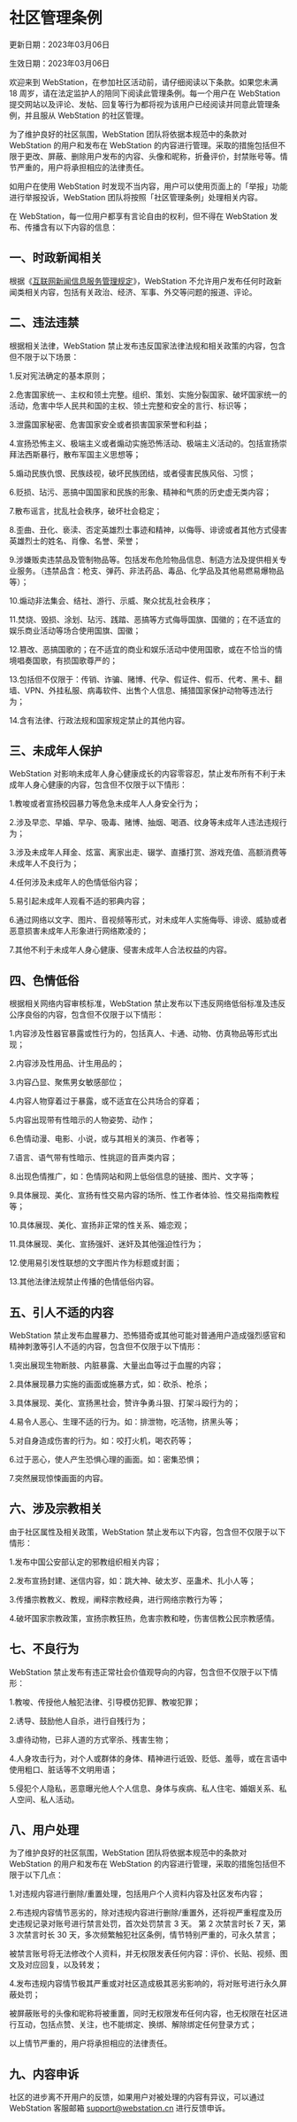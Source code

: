 # 社区管理条例

更新日期：2023年03月06日

生效日期：2023年03月06日

欢迎来到 WebStation，在参加社区活动前，请仔细阅读以下条款。如果您未满 18 周岁，请在法定监护人的陪同下阅读此管理条例。每一个用户在 WebStation 提交网站以及评论、发帖、回复等行为都将视为该用户已经阅读并同意此管理条例，并且服从 WebStation 的社区管理。

为了维护良好的社区氛围，WebStation 团队将依据本规范中的条款对 WebStation 的用户和发布在 WebStation 的内容进行管理。采取的措施包括但不限于更改、屏蔽、删除用户发布的内容、头像和昵称，折叠评价，封禁账号等。情节严重的，用户将承担相应的法律责任。

如用户在使用 WebStation 时发现不当内容，用户可以使用页面上的「举报」功能进行举报投诉，WebStation 团队将按照「社区管理条例」处理相关内容。

在 WebStation，每一位用户都享有言论自由的权利，但不得在 WebStation 发布、传播含有以下内容的信息：

## 一、时政新闻相关

根据《[互联网新闻信息服务管理规定](http://www.cac.gov.cn/2017-05/02/c_1120902760.htm)》，WebStation 不允许用户发布任何时政新闻类相关内容，包括有关政治、经济、军事、外交等问题的报道、评论。

## 二、违法违禁

根据相关法律，WebStation 禁止发布违反国家法律法规和相关政策的内容，包含但不限于以下场景：

1.反对宪法确定的基本原则；

2.危害国家统一、主权和领土完整。组织、策划、实施分裂国家、破坏国家统一的活动，危害中华人民共和国的主权、领土完整和安全的言行、标识等；

3.泄露国家秘密、危害国家安全或者损害国家荣誉和利益；

4.宣扬恐怖主义、极端主义或者煽动实施恐怖活动、极端主义活动的。包括宣扬崇拜法西斯暴行，散布军国主义思想等；

5.煽动民族仇恨、民族歧视，破坏民族团结，或者侵害民族风俗、习惯；

6.贬损、玷污、恶搞中国国家和民族的形象、精神和气质的历史虚无类内容；

7.散布谣言，扰乱社会秩序，破坏社会稳定；

8.歪曲、丑化、亵渎、否定英雄烈士事迹和精神，以侮辱、诽谤或者其他方式侵害英雄烈士的姓名、肖像、名誉、荣誉；

9.涉嫌贩卖违禁品及管制物品等。包括发布危险物品信息、制造方法及提供相关专业服务。（违禁品含：枪支、弹药、非法药品、毒品、化学品及其他易燃易爆物品等）；

10.煽动非法集会、结社、游行、示威、聚众扰乱社会秩序；

11.焚烧、毁损、涂划、玷污、践踏、恶搞等方式侮辱国旗、国徽的；在不适宜的娱乐商业活动等场合使用国旗、国徽；

12.篡改、恶搞国歌的；在不适宜的商业和娱乐活动中使用国歌，或在不恰当的情境唱奏国歌，有损国歌尊严的；

13.包括但不仅限于：传销、诈骗、赌博、代孕、假证件、假币、代考、黑卡、翻墙、VPN、外挂私服、病毒软件、出售个人信息、捕猎国家保护动物等违法行为；

14.含有法律、行政法规和国家规定禁止的其他内容。

## 三、未成年人保护

WebStation 对影响未成年人身心健康成长的内容零容忍，禁止发布所有不利于未成年人身心健康的内容，包含但不仅限于以下情形：

1.教唆或者宣扬校园暴力等危急未成年人人身安全行为；

2.涉及早恋、早婚、早孕、吸毒、赌博、抽烟、喝酒、纹身等未成年人违法违规行为；

3.涉及未成年人拜金、炫富、离家出走、辍学、直播打赏、游戏充值、高额消费等未成年人不良行为；

4.任何涉及未成年人的色情低俗内容；

5.易引起未成年人观看不适的邪典内容；

6.通过网络以文字、图片、音视频等形式，对未成年人实施侮辱、诽谤、威胁或者恶意损害未成年人形象进行网络欺凌的；

7.其他不利于未成年人身心健康、侵害未成年人合法权益的内容。

## 四、色情低俗

根据相关网络内容审核标准，WebStation 禁止发布以下违反网络低俗标准及违反公序良俗的内容，包含但不仅限于以下情形：

1.内容涉及性器官暴露或性行为的，包括真人、卡通、动物、仿真物品等形式出现；

2.内容涉及性用品、计生用品的；

3.内容凸显、聚焦男女敏感部位；

4.内容人物穿着过于暴露，或不适宜在公共场合的穿着；

5.内容出现带有性暗示的人物姿势、动作；

6.色情动漫、电影、小说，或与其相关的演员、作者等；

7.语言、语气带有性暗示、性挑逗的音声类内容；

8.出现色情推广，如：色情网站和网上低俗信息的链接、图片、文字等；

9.具体展现、美化、宣扬有性交易内容的场所、性工作者体验、性交易指南教程等；

10.具体展现、美化、宣扬非正常的性关系、婚恋观；

11.具体展现、美化、宣扬强奸、迷奸及其他强迫性行为；

12.使用易引发性联想的文字图片作为标题或封面；

13.其他法律法规禁止传播的色情低俗内容。

## 五、引人不适的内容

WebStation 禁止发布血腥暴力、恐怖猎奇或其他可能对普通用户造成强烈感官和精神刺激等引人不适的内容，包含但不仅限于以下情形：

1.突出展现生物断肢、内脏暴露、大量出血等过于血腥的内容；

2.具体展现暴力实施的画面或施暴方式，如：砍杀、枪杀；

3.具体展现、美化、宣扬黑社会，赞许争勇斗狠、打架斗殴行为的；

4.易令人恶心、生理不适的行为。如：排泄物，吃活物，挤黑头等；

5.对自身造成伤害的行为。如：咬打火机，喝农药等；

6.过于恶心，使人产生恐惧心理的画面。如：密集恐惧；

7.突然展现惊悚画面的内容。

## 六、涉及宗教相关

由于社区属性及相关政策，WebStation 禁止发布以下内容，包含但不仅限于以下情形：

1.发布中国公安部认定的邪教组织相关内容；

2.发布宣扬封建、迷信内容，如：跳大神、破太岁、巫蛊术、扎小人等；

3.传播宗教教义、教规，阐释宗教经典，进行网络宗教行为等；

4.破坏国家宗教政策，宣扬宗教狂热，危害宗教和睦，伤害信教公民宗教感情。

## 七、不良行为

WebStation 禁止发布有违正常社会价值观导向的内容，包含但不仅限于以下情形：

1.教唆、传授他人触犯法律、引导模仿犯罪、教唆犯罪；

2.诱导、鼓励他人自杀，进行自残行为；

3.虐待动物，已非人道的方式宰杀、残害生物；

4.人身攻击行为，对个人或群体的身体、精神进行诋毁、贬低、羞辱，或在言语中使用粗口、脏话等不文明用语；

5.侵犯个人隐私，恶意曝光他人个人信息、身体与疾病、私人住宅、婚姻关系、私人空间、私人活动。

## 八、用户处理

为了维护良好的社区氛围，WebStation 团队将依据本规范中的条款对 WebStation 的用户和发布在 WebStation 的内容进行管理，采取的措施包括但不限于以下几点：

1.对违规内容进行删除/重置处理，包括用户个人资料内容及社区发布内容；

2.布违规内容情节恶劣的，除对违规内容进行删除/重置外，还将视严重程度及历史违规记录对账号进行禁言处罚，首次处罚禁言 3 天。 第 2 次禁言时长 7 天，第 3 次禁言时长 30 天，多次频繁触犯社区条例，情节特别严重的，可永久禁言；

被禁言账号将无法修改个人资料，并无权限发表任何内容：评价、长贴、视频、图文及对应回复，以及转发；

4.发布违规内容情节极其严重或对社区造成极其恶劣影响的，将对账号进行永久屏蔽处罚；

被屏蔽账号的头像和昵称将被重置，同时无权限发布任何内容，也无权限在社区进行互动，包括点赞、关注，也不能绑定、换绑、解除绑定任何登录方式；

以上情节严重的，用户将承担相应的法律责任。

## 九、内容申诉

社区的进步离不开用户的反馈，如果用户对被处理的内容有异议，可以通过 WebStation 客服邮箱 support@webstation.cn 进行反馈申诉。